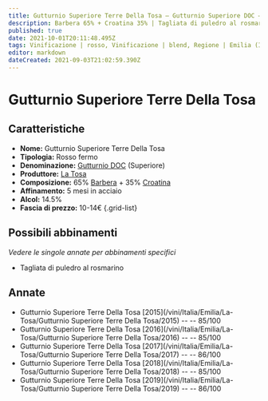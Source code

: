 ```yaml
---
title: Gutturnio Superiore Terre Della Tosa – Gutturnio Superiore DOC – La Tosa – Emilia (IT) – 10-14€ – 3★
description: Barbera 65% + Croatina 35% | Tagliata di puledro al rosmarino
published: true
date: 2021-10-01T20:11:48.495Z
tags: Vinificazione | rosso, Vinificazione | blend, Regione | Emilia (IT), Vinificazione | fermo, Valutazioni | 3 stelle, Vitigni | Barbera, Vitigni | Croatina, Alimento | cavallo, Aromatizzazione | al rosmarino, Prezzi | 10-14€
editor: markdown
dateCreated: 2021-09-03T21:02:59.390Z
---
```


# Gutturnio Superiore Terre Della Tosa

## Caratteristiche
- **Nome:** Gutturnio Superiore Terre Della Tosa
- **Tipologia:** Rosso fermo
- **Denominazione:** [Gutturnio DOC](/denominazioni/Italia/Emilia/DOC-Gutturnio) (Superiore)
- **Produttore:** [La Tosa](/produttori/Italia/Emilia/La-Tosa) 
- **Composizione:** 65% [Barbera](/vitigni/Italia/bacca-nera/barbera) + 35% [Croatina](/vitigni/Italia/bacca-nera/croatina)
- **Affinamento:** 5 mesi in acciaio
- **Alcol:** 14.5%
- **Fascia di prezzo:** 10-14€
{.grid-list}



## Possibili abbinamenti
*Vedere le singole annate per abbinamenti specifici*

- Tagliata di puledro al rosmarino

## Annate
- Gutturnio Superiore Terre Della Tosa [2015](/vini/Italia/Emilia/La-Tosa/Gutturnio Superiore Terre Della Tosa/2015) -- <span class="star-3"></span> -- 85/100
- Gutturnio Superiore Terre Della Tosa [2016](/vini/Italia/Emilia/La-Tosa/Gutturnio Superiore Terre Della Tosa/2016) -- <span class="star-3"></span> -- 85/100
- Gutturnio Superiore Terre Della Tosa [2017](/vini/Italia/Emilia/La-Tosa/Gutturnio Superiore Terre Della Tosa/2017) -- <span class="star-3"></span> -- 86/100
- Gutturnio Superiore Terre Della Tosa [2018](/vini/Italia/Emilia/La-Tosa/Gutturnio Superiore Terre Della Tosa/2018) -- <span class="star-3"></span> -- 85/100
- Gutturnio Superiore Terre Della Tosa [2019](/vini/Italia/Emilia/La-Tosa/Gutturnio Superiore Terre Della Tosa/2019) -- <span class="star-3"></span> -- 86/100

